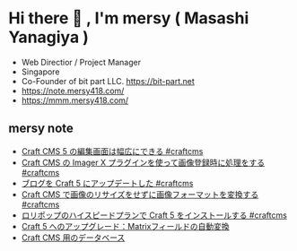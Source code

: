 # Hi there 👋 , I'm mersy ( Masashi Yanagiya )

- Web Directior / Project Manager
- Singapore
- Co-Founder of bit part LLC. https://bit-part.net
- https://note.mersy418.com/
- https://mmm.mersy418.com/

## mersy note
<!-- BLOG-POST-LIST:START -->
- [Craft CMS 5 の編集画面は幅広にできる #craftcms](https://note.mersy418.com/article/craft5-editing-entry?utm_source=feed)
- [Craft CMS の Imager X プラグインを使って画像登録時に処理をする #craftcms](https://note.mersy418.com/article/craftcms-imagerx-automatic-generation?utm_source=feed)
- [ブログを Craft 5 にアップデートした #craftcms](https://note.mersy418.com/article/update-craft5?utm_source=feed)
- [Craft CMS で画像のリサイズをせずに画像フォーマットを変換する #craftcms](https://note.mersy418.com/article/craft-cms-transform-format?utm_source=feed)
- [ロリポップのハイスピードプランで Craft 5 をインストールする #craftcms](https://note.mersy418.com/article/lolipop-highspeed-craft5?utm_source=feed)
- [Craft 5 へのアップグレード：Matrixフィールドの自動変換](https://note.mersy418.com/article/craft5-upgrade-matrixfield?utm_source=feed)
- [Craft CMS 用のデータベース](https://note.mersy418.com/article/craft-cms-database-mysql?utm_source=feed)
<!-- BLOG-POST-LIST:END -->
